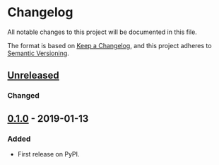 # Changelog
All notable changes to this project will be documented in this file.

The format is based on [Keep a Changelog](https://keepachangelog.com/en/1.0.0/),
and this project adheres to [Semantic Versioning](https://semver.org/spec/v2.0.0.html).

## [Unreleased]
### Changed

## [0.1.0] - 2019-01-13
### Added
- First release on PyPI.

[Unreleased]: https://github.com/cmeister2/mtgcardlist/compare/v0.1.0...HEAD
[0.1.0]: https://github.com/cmeister2/mtgcardlist/tree/v0.1.0

